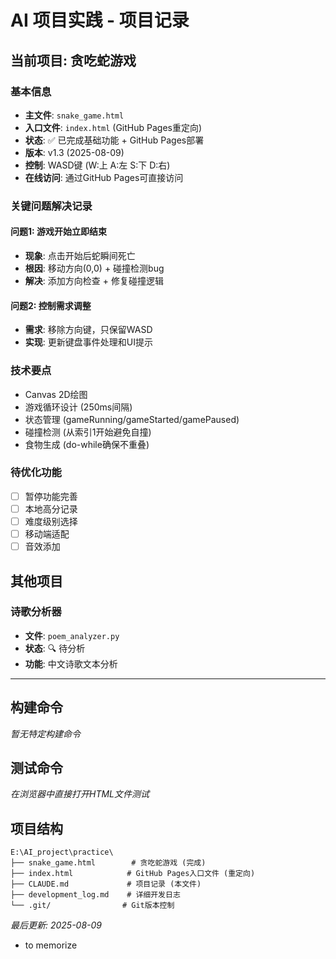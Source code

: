 # AI 项目实践 - 项目记录

## 当前项目: 贪吃蛇游戏

### 基本信息

- **主文件**: `snake_game.html`
- **入口文件**: `index.html` (GitHub Pages重定向)
- **状态**: ✅ 已完成基础功能 + GitHub Pages部署
- **版本**: v1.3 (2025-08-09)
- **控制**: WASD键 (W:上 A:左 S:下 D:右)
- **在线访问**: 通过GitHub Pages可直接访问

### 关键问题解决记录

#### 问题1: 游戏开始立即结束

- **现象**: 点击开始后蛇瞬间死亡
- **根因**: 移动方向(0,0) + 碰撞检测bug
- **解决**: 添加方向检查 + 修复碰撞逻辑

#### 问题2: 控制需求调整

- **需求**: 移除方向键，只保留WASD
- **实现**: 更新键盘事件处理和UI提示

### 技术要点

- Canvas 2D绘图
- 游戏循环设计 (250ms间隔)
- 状态管理 (gameRunning/gameStarted/gamePaused)
- 碰撞检测 (从索引1开始避免自撞)
- 食物生成 (do-while确保不重叠)

### 待优化功能

- [ ] 暂停功能完善
- [ ] 本地高分记录
- [ ] 难度级别选择
- [ ] 移动端适配
- [ ] 音效添加

## 其他项目

### 诗歌分析器

- **文件**: `poem_analyzer.py`
- **状态**: 🔍 待分析
- **功能**: 中文诗歌文本分析

---

## 构建命令

*暂无特定构建命令*

## 测试命令

*在浏览器中直接打开HTML文件测试*

## 项目结构

```
E:\AI_project\practice\
├── snake_game.html        # 贪吃蛇游戏 (完成) 
├── index.html            # GitHub Pages入口文件 (重定向)
├── CLAUDE.md             # 项目记录 (本文件)
├── development_log.md    # 详细开发日志
└── .git/                # Git版本控制
```

*最后更新: 2025-08-09*

- to memorize
